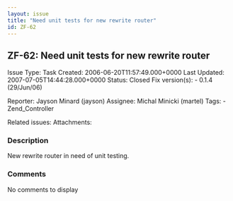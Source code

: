 ```yaml
---
layout: issue
title: "Need unit tests for new rewrite router"
id: ZF-62
---
```


ZF-62: Need unit tests for new rewrite router
---------------------------------------------

 Issue Type: Task Created: 2006-06-20T11:57:49.000+0000 Last Updated: 2007-07-05T14:44:28.000+0000 Status: Closed Fix version(s): - 0.1.4 (29/Jun/06)
 
 Reporter:  Jayson Minard (jayson)  Assignee:  Michal Minicki (martel)  Tags: - Zend\_Controller
 
 Related issues: 
 Attachments: 
### Description

New rewrite router in need of unit testing.

 

 

### Comments

No comments to display